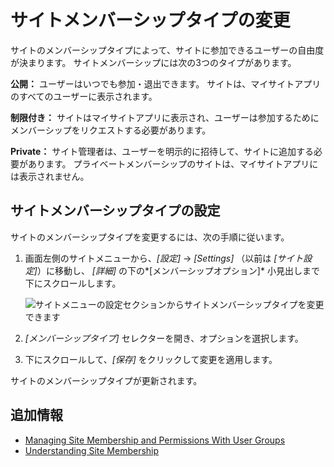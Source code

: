 # サイトメンバーシップタイプの変更

サイトのメンバーシップタイプによって、サイトに参加できるユーザーの自由度が決まります。 サイトメンバーシップには次の3つのタイプがあります。

**公開：** ユーザーはいつでも参加・退出できます。 サイトは、マイサイトアプリのすべてのユーザーに表示されます。

**制限付き：** サイトはマイサイトアプリに表示され、ユーザーは参加するためにメンバーシップをリクエストする必要があります。

**Private：** サイト管理者は、ユーザーを明示的に招待して、サイトに追加する必要があります。 プライベートメンバーシップのサイトは、マイサイトアプリには表示されません。

## サイトメンバーシップタイプの設定

サイトのメンバーシップタイプを変更するには、次の手順に従います。

1.  画面左側のサイトメニューから、*[設定]* → *[Settings]* （以前は *[サイト設定]*）に移動し、 *[詳細]* の下の*[メンバーシップオプション]* 小見出しまで下にスクロールします。

    ![サイトメニューの設定セクションからサイトメンバーシップタイプを変更できます](./changing-site-membership-type/images/01.png)

2.  *[メンバーシップタイプ]* セレクターを開き、オプションを選択します。

3.  下にスクロールして、*[保存]* をクリックして変更を適用します。

サイトのメンバーシップタイプが更新されます。

## 追加情報

  - [Managing Site Membership and Permissions With User Groups](../../../users-and-permissions/user-groups/managing-site-membership-and-permissions-with-user-groups.md)
  - [Understanding Site Membership](../../building-sites/site-membership/understanding-site-membership.md)

